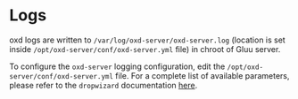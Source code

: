# Logs

oxd logs are written to `/var/log/oxd-server/oxd-server.log` (location is set inside `/opt/oxd-server/conf/oxd-server.yml` file) in chroot of Gluu server. 

To configure the `oxd-server` logging configuration, edit the `/opt/oxd-server/conf/oxd-server.yml` file. 
For a complete list of available parameters, please refer to the `dropwizard` documentation [here](http://www.dropwizard.io/1.3.1/docs/manual/configuration.html#logging).
